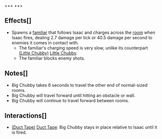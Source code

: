 +++
+++

Effects[]
---------


* Spawns a [familiar](/wiki/Familiar "Familiar") that follows Isaac and charges across the [room](/wiki/Rooms "Rooms") when Isaac fires, dealing 2.7 damage per tick or 40.5 damage per second to enemies it comes in contact with.
	+ The familiar's charging speed is very slow, unlike its counterpart [(Little Chubby)](/wiki/Little_Chubby "Little Chubby") [Little Chubby](/wiki/Little_Chubby "Little Chubby").
	+ The familiar blocks enemy shots.


Notes[]
-------


* Big Chubby takes 6 seconds to travel the other end of normal-sized rooms.
* Big Chubby will travel forward until hitting an obstacle or wall.
* Big Chubby will continue to travel forward between rooms.


Interactions[]
--------------


* [(Duct Tape)](/wiki/Duct_Tape "Duct Tape") [Duct Tape](/wiki/Duct_Tape "Duct Tape"): Big Chubby stays in place relative to Isaac until it is fired.


